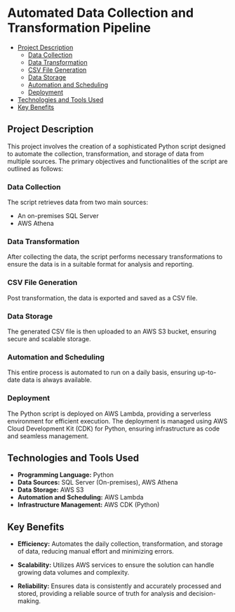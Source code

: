 # Automated Data Collection and Transformation Pipeline

- [Project Description](#project-description)
    - [Data Collection](#data-collection)
    - [Data Transformation](#data-transformation)
    - [CSV File Generation](#csv-file-generation)
    - [Data Storage](#data-storage)
    - [Automation and Scheduling](#automation-and-scheduling)
    - [Deployment](#deployment)
- [Technologies and Tools Used](#technologies-and-tools-used)
- [Key Benefits](#key-benefits)

## Project Description
This project involves the creation of a sophisticated Python script designed to automate the collection, transformation, and storage of data from multiple sources. The primary objectives and functionalities of the script are outlined as follows:

### Data Collection
The script retrieves data from two main sources:

- An on-premises SQL Server
- AWS Athena

### Data Transformation
After collecting the data, the script performs necessary transformations to ensure the data is in a suitable format for analysis and reporting.

### CSV File Generation
Post transformation, the data is exported and saved as a CSV file.

### Data Storage
The generated CSV file is then uploaded to an AWS S3 bucket, ensuring secure and scalable storage.

### Automation and Scheduling
This entire process is automated to run on a daily basis, ensuring up-to-date data is always available.

### Deployment
The Python script is deployed on AWS Lambda, providing a serverless environment for efficient execution. The deployment is managed using AWS Cloud Development Kit (CDK) for Python, ensuring infrastructure as code and seamless management.

## Technologies and Tools Used
- **Programming Language:** Python
- **Data Sources:** SQL Server (On-premises), AWS Athena
- **Data Storage:** AWS S3
- **Automation and Scheduling:** AWS Lambda
- **Infrastructure Management:** AWS CDK (Python)

## Key Benefits
- **Efficiency:** Automates the daily collection, transformation, and storage of data, reducing manual effort and minimizing errors.

- **Scalability:** Utilizes AWS services to ensure the solution can handle growing data volumes and complexity.

- **Reliability:** Ensures data is consistently and accurately processed and stored, providing a reliable source of truth for analysis and decision-making.



